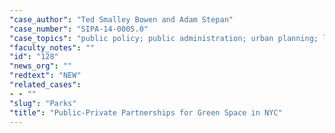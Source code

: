 ```yaml
---
"case_author": "Ted Smalley Bowen and Adam Stepan"
"case_number": "SIPA-14-0005.0"
"case_topics": "public policy; public administration; urban planning; land use"
"faculty_notes": ""
"id": "128"
"news_org": ""
"redtext": "NEW"
"related_cases":
- - ""
"slug": "Parks"
"title": "Public-Private Partnerships for Green Space in NYC"
---
```


